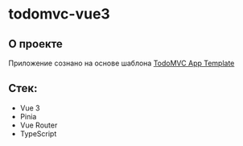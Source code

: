 # todomvc-vue3

## О проекте

Приложение сознано на основе шаблона [TodoMVC App Template](https://github.com/tastejs/todomvc-app-template)

## Стек:

- Vue 3
- Pinia
- Vue Router
- TypeScript
